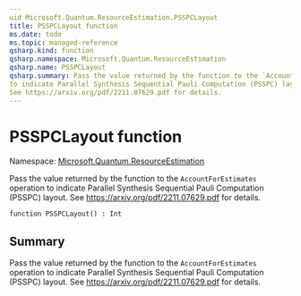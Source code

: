 ```yaml
---
uid Microsoft.Quantum.ResourceEstimation.PSSPCLayout
title: PSSPCLayout function
ms.date: todo
ms.topic: managed-reference
qsharp.kind: function
qsharp.namespace: Microsoft.Quantum.ResourceEstimation
qsharp.name: PSSPCLayout
qsharp.summary: Pass the value returned by the function to the `AccountForEstimates` operation
to indicate Parallel Synthesis Sequential Pauli Computation (PSSPC) layout.
See https://arxiv.org/pdf/2211.07629.pdf for details.
---
```


# PSSPCLayout function

Namespace: [Microsoft.Quantum.ResourceEstimation](xref:Microsoft.Quantum.ResourceEstimation)

Pass the value returned by the function to the `AccountForEstimates` operation
to indicate Parallel Synthesis Sequential Pauli Computation (PSSPC) layout.
See https://arxiv.org/pdf/2211.07629.pdf for details.
```qsharp
function PSSPCLayout() : Int
```

## Summary
Pass the value returned by the function to the `AccountForEstimates` operation
to indicate Parallel Synthesis Sequential Pauli Computation (PSSPC) layout.
See https://arxiv.org/pdf/2211.07629.pdf for details.
